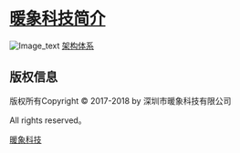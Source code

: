  [暖象科技简介](http://mp.weixin.qq.com/s/FETMWIFFPaMWoyuOsjS5xA)
===============
![Image_text](https://github.com/tcyfree/nx-admin/blob/master/public/static/SOA.png)
[架构体系](https://www.processon.com/view/link/595875a9e4b0a77c5ae8ca00)

## 版权信息

版权所有Copyright © 2017-2018 by 深圳市暖象科技有限公司

All rights reserved。

 [暖象科技](http://www.nuan-x.com/)



